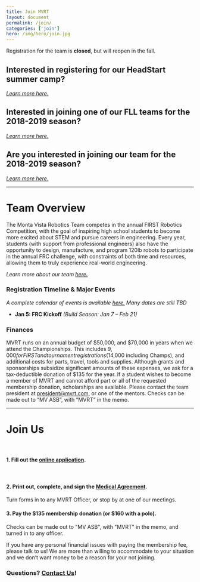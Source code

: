 ```yaml
---
title: Join MVRT
layout: document
permalink: /join/
categories: ['join']
hero: /img/hero/join.jpg
---
```


Registration for the team is **closed**, but will reopen in the fall.
<!-- There are [three easy steps](#join-us) to becoming a member of MVRT.
**The deadline for completing all parts is October 30th.** -->

## Interested in registering for our HeadStart summer camp?

*[Learn more here.](/join/headstart)*

## Interested in joining one of our FLL teams for the 2018-2019 season?

*[Learn more here.](/join/fll/)*

## Are you interested in joining our team for the 2018-2019 season?

*[Learn more here.](#join-us)*

-----

# Team Overview
The Monta Vista Robotics Team competes in the annual FIRST Robotics Competition, with the goal of inspiring high school students to become more excited about STEM and pursue careers in engineering. Every year, students (with support from professional engineers) also have the opportunity to design, manufacture, and program 120lb robots to participate in the annual FRC challenge, with constraints of both time and resources, allowing them to truly experience real-world engineering.

*Learn more about our team [here.](/about)*

### Registration Timeline & Major Events
*A complete calendar of events is available [here.](/events) Many dates are still TBD*

<!-- - Sept 14: Information Meeting in F108, lunchtime (tentative)
- **Sept 19: Rookie Trainings begin**
- *Sept 24-25: Chezy Champs offseason event @ Bellarmine College Prep*
- Sept 21: Parents Night in F108, 6:30 PM (tentative)
- **October 1st: Forms Due**
- *Oct 7-8: CalGames offseason event @ Fremont HS* -->
- **Jan 5: FRC Kickoff** *(Build Season: Jan 7 – Feb 21)*
<!-- - Late March, Early April: Utah & Silicon Valley Regionals (dates TBD)
- April 19-22: FIRST Championships @ Houston, TX (TBD) -->

### Finances
MVRT runs on an annual budget of $50,000, and $70,000 in years when we attend the Championships. This includes $9,000 for FIRST and tournament registrations ($14,000 including Champs), and additional costs for parts, travel, tools and supplies. Although grants and sponsorships subsidize significant amounts of these expenses, we ask for a tax-deductible donation of $135 for the year. If a student wishes to become a member of MVRT and cannot afford part or all of the requested membership donation, scholarships are available. Please contact the team president at president@mvrt.com, or one of the mentors. Checks can be made out to “MV ASB”, with “MVRT” in the memo.

-----

# Join Us
<br>

#### 1. Fill out the [online application][1].
<br>

#### 2. Print out, complete, and sign the [Medical Agreement][2].

Turn forms in to any MVRT Officer, or stop by at one of our meetings.

#### 3. Pay the $135 membership donation (or $160 with a polo).

Checks can be made out to "MV ASB", with "MVRT" in the memo, and turned in to any officer.

If you have any personal financial issues with paying the membership fee, please talk to us!
We are more than willing to accommodate to your situation and we don’t want money to be a reason for your not joining.

### Questions? [Contact Us][3]!

[1]: /join/survey.html
[2]: /join/membership-forms.pdf
[3]: mailto:mvrt@mvrt.com
